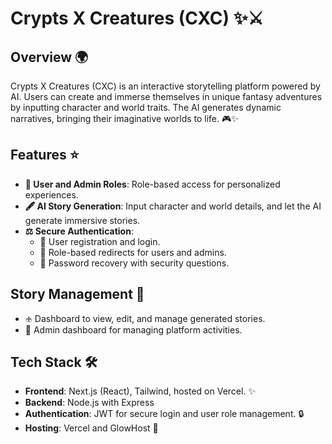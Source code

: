 # Crypts X Creatures (CXC) ✨⚔️

## Overview 🌍

Crypts X Creatures (CXC) is an interactive storytelling platform powered by AI. Users can create and immerse themselves in unique fantasy adventures by inputting character and world traits. The AI generates dynamic narratives, bringing their imaginative worlds to life. 🎮✨

## Features ⭐️

- **🔑 User and Admin Roles**: Role-based access for personalized experiences.
- **🖋️ AI Story Generation**: Input character and world details, and let the AI generate immersive stories.
- **⚖️ Secure Authentication**:
  - 🔐 User registration and login.
  - 🔮 Role-based redirects for users and admins.
  - 🤑 Password recovery with security questions.

## Story Management 📖

- 🕁️ Dashboard to view, edit, and manage generated stories.
- 🔰 Admin dashboard for managing platform activities.

## Tech Stack 🛠️

- **Frontend**: Next.js (React), Tailwind, hosted on Vercel. ✨
- **Backend**: Node.js with Express
- **Authentication**: JWT for secure login and user role management. 🔒
- **Hosting**: Vercel and GlowHost 🚀

